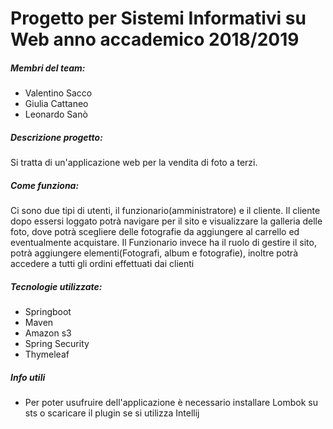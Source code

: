 # Progetto per Sistemi Informativi su Web anno accademico 2018/2019

##### Membri del team:
+ Valentino Sacco
+ Giulia Cattaneo
+ Leonardo Sanò

##### Descrizione progetto:
Si tratta di un'applicazione web per la vendita di foto a terzi.

##### Come funziona:
Ci sono due tipi di utenti, il funzionario(amministratore) e il cliente.
Il cliente dopo essersi loggato potrà navigare per il sito e visualizzare
la galleria delle foto, dove potrà scegliere delle fotografie da aggiungere al carrello ed eventualmente acquistare.
Il Funzionario invece ha il ruolo di gestire il sito, potrà aggiungere elementi(Fotografi, album e fotografie),
inoltre potrà accedere a tutti gli ordini effettuati dai clienti

##### Tecnologie utilizzate:
+ Springboot
+ Maven
+ Amazon s3
+ Spring Security
+ Thymeleaf

##### Info utili
+ Per poter usufruire dell'applicazione è necessario installare Lombok su sts o scaricare il plugin se si utilizza Intellij